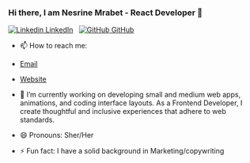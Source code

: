 ### Hi there, I am Nesrine Mrabet - React Developer 👋

[![Linkedin](https://i.stack.imgur.com/gVE0j.png) LinkedIn](https://www.linkedin.com/in/nmrabet)
&nbsp;
[![GitHub](https://i.stack.imgur.com/tskMh.png) GitHub](https://github.com/nmrabet)
&nbsp;


- 📫 How to reach me:
- [Email](mailto:mrabet_nesrine@yahoo.fr?subject=Hi "Hi!")
- [Website](https://nmrabet.vercel.app "Welcome")

- 🔭 I’m currently working on developing small and medium web apps, animations, and coding interface layouts. 
As a Frontend Developer, I create thoughtful and inclusive experiences that adhere to web standards.
- 😄 Pronouns: Sher/Her
- ⚡ Fun fact: I have a solid background in Marketing/copywriting 

